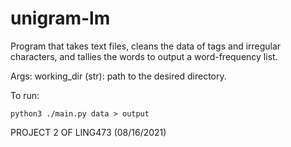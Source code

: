 # unigram-lm
Program that takes text files, cleans the data of tags and irregular characters, and tallies the words to output a word-frequency list. 

Args:
    working_dir (str): path to the desired directory.

To run: 
```
python3 ./main.py data > output
```

PROJECT 2 OF LING473 (08/16/2021) 